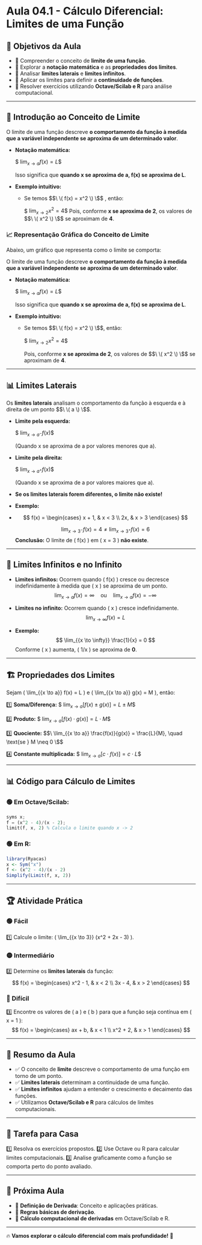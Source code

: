 # Aula 04.1 - Cálculo Diferencial: Limites de uma Função

## 🎯 Objetivos da Aula
- 📌 Compreender o conceito de **limite de uma função**.
- 📌 Explorar a **notação matemática** e as **propriedades dos limites**.
- 📌 Analisar **limites laterais** e **limites infinitos**.
- 📌 Aplicar os limites para definir a **continuidade de funções**.
- 📌 Resolver exercícios utilizando **Octave/Scilab e R** para análise computacional.

---

## 📌 Introdução ao Conceito de Limite

O limite de uma função descreve **o comportamento da função à medida que a variável independente se aproxima de um determinado valor**.

- **Notação matemática:**

  $$\ \lim_{{x \to a}} f(x) = L \$$

  Isso significa que **quando x se aproxima de a, f(x) se aproxima de L**.

- **Exemplo intuitivo:**
  - Se temos $$\ \( f(x) = x^2 \) \$$ , então:

    $$\ \lim_{{x \to 2}} x^2 = 4 \$$
    Pois, conforme **x se aproxima de 2**, os valores de $$\ \( x^2 \) \$$ se aproximam de **4**.

### 📈 Representação Gráfica do Conceito de Limite
Abaixo, um gráfico que representa como o limite se comporta:

O limite de uma função descreve **o comportamento da função à medida que a variável independente se aproxima de um determinado valor**.

- **Notação matemática:**

  $$\ \lim_{{x \to a}} f(x) = L \$$

  Isso significa que **quando x se aproxima de a, f(x) se aproxima de L**.

- **Exemplo intuitivo:**
  - Se temos $$\ \( f(x) = x^2 \) \$$, então:

    $$\ \lim_{{x \to 2}} x^2 = 4 \$$

    Pois, conforme **x se aproxima de 2**, os valores de $$\ \( x^2 \) \$$ se aproximam de **4**.

---

## 📊 Limites Laterais
Os **limites laterais** analisam o comportamento da função à esquerda e à direita de um ponto $$\ \( a \) \$$.

- **Limite pela esquerda:**

  $$\ \lim_{{x \to a^-}} f(x) \$$

  (Quando x se aproxima de a por valores menores que a).

- **Limite pela direita:**

  $$\ \lim_{{x \to a^+}} f(x) \$$

  (Quando x se aproxima de a por valores maiores que a).

- **Se os limites laterais forem diferentes, o limite não existe!**

- **Exemplo:**
- 
  $$
  f(x) = \begin{cases}
  x + 1, & x < 3 \\
  2x, & x > 3
  \end{cases}
  $$

  $$
  \lim_{{x \to 3^-}} f(x) = 4 \neq \lim_{{x \to 3^+}} f(x) = 6
  $$
  **Conclusão:** O limite de \( f(x) \) em \( x = 3 \) **não existe**.

---

## 🔄 Limites Infinitos e no Infinito

- **Limites infinitos:** Ocorrem quando \( f(x) \) cresce ou decresce indefinidamente à medida que \( x \) se aproxima de um ponto.
  $$
  \lim_{{x \to a}} f(x) = \infty \quad \text{ou} \quad \lim_{{x \to a}} f(x) = -\infty
  $$

- **Limites no infinito:** Ocorrem quando \( x \) cresce indefinidamente.
  $$
  \lim_{{x \to \infty}} f(x) = L
  $$

- **Exemplo:**
  $$
  \lim_{{x \to \infty}} \frac{1}{x} = 0
  $$
  Conforme \( x \) aumenta, \( 1/x \) se aproxima de **0**.

---

## 🏗️ Propriedades dos Limites

Sejam \( \lim_{{x \to a}} f(x) = L \) e \( \lim_{{x \to a}} g(x) = M \), então:

1️⃣ **Soma/Diferença:**
   $$\
   \lim_{{x \to a}} [f(x) \pm g(x)] = L \pm M
   \$$

2️⃣ **Produto:**
   $$\
   \lim_{{x \to a}} [f(x) \cdot g(x)] = L \cdot M
   \$$

3️⃣ **Quociente:**
   $$\
   \lim_{{x \to a}} \frac{f(x)}{g(x)} = \frac{L}{M}, \quad \text{se } M \neq 0
   \$$

4️⃣ **Constante multiplicada:**
   $$\
   \lim_{{x \to a}} [c \cdot f(x)] = c \cdot L
   \$$

---

## 📊 Código para Cálculo de Limites
### 🟢 **Em Octave/Scilab**:
```octave
syms x;
f = (x^2 - 4)/(x - 2);
limit(f, x, 2) % Calcula o limite quando x -> 2
```

### 🟢 **Em R**:
```r
library(Ryacas)
x <- Sym("x")
f <- (x^2 - 4)/(x - 2)
Simplify(Limit(f, x, 2))
```

---

## 🏆 Atividade Prática
### 🟢 Fácil
1️⃣ Calcule o limite: \( \lim_{{x \to 3}} (x^2 + 2x - 3) \).

### 🟡 Intermediário
2️⃣ Determine os **limites laterais** da função:
   $$
   f(x) = \begin{cases}
   x^2 - 1, & x < 2 \\
   3x - 4, & x > 2
   \end{cases}
   $$

### 🔴 Difícil
3️⃣ Encontre os valores de \( a \) e \( b \) para que a função seja contínua em \( x = 1 \):
   $$
   f(x) = \begin{cases}
   ax + b, & x < 1 \\
   x^2 + 2, & x > 1
   \end{cases}
   $$

---

## 📌 Resumo da Aula
- ✅ O conceito de **limite** descreve o comportamento de uma função em torno de um ponto.
- ✅ **Limites laterais** determinam a continuidade de uma função.
- ✅ **Limites infinitos** ajudam a entender o crescimento e decaimento das funções.
- ✅ Utilizamos **Octave/Scilab e R** para cálculos de limites computacionais.

---

## 📌 Tarefa para Casa
1️⃣ Resolva os exercícios propostos.
2️⃣ Use Octave ou R para calcular limites computacionais.
3️⃣ Analise graficamente como a função se comporta perto do ponto avaliado.

---

## 🎯 Próxima Aula
- 📌 **Definição de Derivada**: Conceito e aplicações práticas.
- 📌 **Regras básicas de derivação**.
- 📌 **Cálculo computacional de derivadas** em Octave/Scilab e R.

---

🔥 **Vamos explorar o cálculo diferencial com mais profundidade!** 🚀

